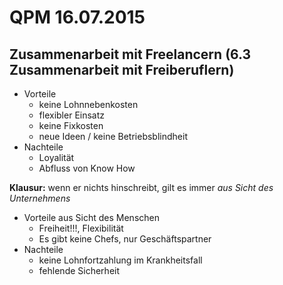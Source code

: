 QPM 16.07.2015
==============

Zusammenarbeit mit Freelancern (6.3 Zusammenarbeit mit Freiberuflern)
---------------------------------------------------------------------

-	Vorteile
	-	keine Lohnnebenkosten
	-	flexibler Einsatz
	-	keine Fixkosten
	-	neue Ideen / keine Betriebsblindheit
-	Nachteile
	-	Loyalität
	-	Abfluss von Know How

**Klausur:** wenn er nichts hinschreibt, gilt es immer *aus Sicht des Unternehmens*

-	Vorteile aus Sicht des Menschen
	-	Freiheit!!!, Flexibilität
	-	Es gibt keine Chefs, nur Geschäftspartner
-	Nachteile
	-	keine Lohnfortzahlung im Krankheitsfall
	-	fehlende Sicherheit
